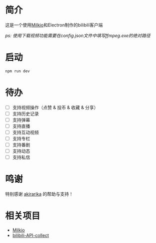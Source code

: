 # 简介

这是一个使用[Milkio](https://github.com/akirarika/milkio)和Electron制作的bilibili客户端

*ps: 使用下载视频功能需要在config.json文件中填写ffmpeg.exe的绝对路径*

# 启动
```bash
npm run dev
```

# 待办
- [ ] 支持视频操作（点赞 & 投币 & 收藏 & 分享）
- [ ] 支持历史记录
- [ ] 支持弹幕
- [ ] 支持直播
- [ ] 支持互动视频
- [ ] 支持专栏
- [ ] 支持番剧
- [ ] 支持动态
- [ ] 支持私信

# 鸣谢
特别感谢 [akirarika](https://github.com/akirarika/) 的帮助与支持！

# 相关项目
- [Milkio](https://github.com/akirarika/milkio)
- [bilibili-API-collect](https://github.com/SocialSisterYi/bilibili-API-collect)

